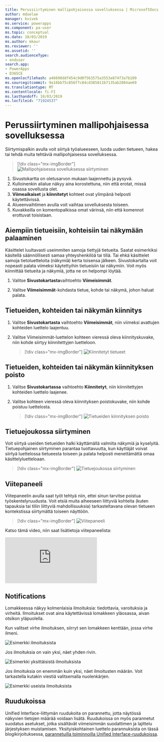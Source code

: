 ```yaml
---
title: Perussiirtyminen mallipohjaisessa sovelluksessa | MicrosoftDocs
author: mduelae
manager: kvivek
ms.service: powerapps
ms.component: pa-user
ms.topic: conceptual
ms.date: 10/03/2019
ms.author: mkaur
ms.reviewer: ''
ms.assetid: ''
search.audienceType:
- enduser
search.app:
- PowerApps
- D365CE
ms.openlocfilehash: a46698ddf454c9d0f563575a3553e874f3a7b109
ms.sourcegitcommit: 9a16bb75c856f7c84cd385811b7135ab2804ae69
ms.translationtype: MT
ms.contentlocale: fi-FI
ms.lasthandoff: 10/03/2019
ms.locfileid: "71924537"
---
```

#  <a name="basic-navigation-in-a-model-driven-app"></a>Perussiirtyminen mallipohjaisessa sovelluksessa 

Siirtymispalkin avulla voit siirtyä työalueeseen, luoda uuden tietueen, hakea tai tehdä muita tehtäviä mallipohjaisessa sovelluksessa.

> [!div class="mx-imgBorder"]
> ![Mallipohjaisessa sovelluksessa siirtyminen](media/nav.png "Mallipohjaisessa sovelluksessa siirtyminen")

1. Sivustokartta on oletusarvon mukaan laajennettu ja pysyvä.
2. Kulloinenkin alialue näkyy aina korostettuna, niin että erotat, missä osassa sovellusta olet.
3. **Viimeaikaiset** ja **kiinnitetyt** kohteet ovat ylimpänä helposti käytettävissä. 
4. Alueenvaihtimen avulla voit vaihtaa sovelluksesta toiseen.
5. Kuvakkeilla on komentopalkissa omat värinsä, niin että komennot erottuvat toisistaan.
  
## <a name="get-back-to-recent-records-items-or-view"></a>Aiempiin tietueisiin, kohteisiin tai näkymään palaaminen
Käsittelet luultavasti useimmiten samoja tiettyjä tietueita. Saatat esimerkiksi käsitellä säännöllisesti samaa yhteyshenkilöä tai tiliä. Tai ehkä käsittelet samoja tietoluetteloita (näkymiä) kerta toisensa jälkeen. Sivustokartalta voit nopeasti palata viimeksi käytettyihin tietueisiin tai näkymiin. Voit myös kiinnittää tietueita ja näkymiä, jotta ne on helpompi löytää. 
  
1. Valitse **Sivustokartasta**vaihtoehto **Viimeisimmät**.
  
2. Valitse **Viimeisimmät**-kohdasta tietue, kohde tai näkymä, johon haluat palata. 

## <a name="pin-records-items-or-view"></a>Tietueiden, kohteiden tai näkymän kiinnitys

1. Valitse **Sivustokartasta** vaihtoehto **Viimeisimmät**, niin viimeksi avattujen kohteiden luettelo laajentuu.
2. Valitse Viimeisimmät-luettelon kohteen vieressä oleva kiinnityskuvake, niin kohde siirtyy kiinnitettyjen luetteloon.

   > [!div class="mx-imgBorder"]
   > ![Kiinnitetyt tietueet](media/pinnedrecords.png "Kiinnitetyt tietueet")

## <a name="unpin-records-items-or-view"></a>Tietueiden, kohteiden tai näkymän kiinnityksen poisto

1. Valitse **Sivustokartassa** vaihtoehto **Kiinnitetyt**, niin kiinnitettyjen kohteiden luettelo laajenee.
2. Valitse kohteen vieressä oleva kiinnityksen poistokuvake, niin kohde poistuu luettelosta.  

   > [!div class="mx-imgBorder"]
   > ![Tietueiden kiinnityksen poisto](media/unpinnedrecords.png "Tietueiden kiinnityksen poisto")

## <a name="record-set-navigation"></a>Tietuejoukossa siirtyminen 
Voit siirtyä useiden tietueiden halki käyttämällä valmiita näkymiä ja kyselyitä. Tietuepohjainen siirtyminen parantaa tuottavuutta, kun käyttäjät voivat siirtyä luettelossa tietueesta toiseen ja palata helposti menettämättä omaa käsittelyluetteloaan.

> [!div class="mx-imgBorder"]
> ![Tietuejoukossa siirtyminen](media/recordset.png "Tietuejoukossa siirtyminen")

## <a name="reference-panel"></a>Viitepaneeli
Viitepaneelin avulla saat työt tehtyä niin, ettei sinun tarvitse poistua työskentelyruudusta. Voit etsiä muita aiheeseen liittyviä kohteita (kuten tapauksia tai tiliin liittyviä mahdollisuuksia) tarkasteltavana olevan tietueen kontekstissa siirtymättä toiseen näyttöön.

> [!div class="mx-imgBorder"]
> ![Viitepaneeli](media/reference-panel.png "Viitepaneeli")

 Katso tämä video, niin saat lisätietoja viitepaneelista:

<div class="embeddedvideo"><iframe src="https://www.microsoft.com/en-us/videoplayer/embed/d8224c3f-6e20-4b8e-9d0d-b0f5602c7708" frameborder="0" allowfullscreen=""></iframe></div>

## <a name="notifications"></a>Notifications 

Lomakkeessa näkyy kolmenlaisia ilmoituksia: tiedottavia, varoituksia ja virheitä. Ilmoitukset ovat aina käytettävissä lomakkeen yläosassa, aivan otsikon yläpuolella.

Kun valitset virhe ilmoituksen, siirryt sen lomakkeen kenttään, jossa virhe ilmeni.

![Esimerkki ilmoituksista](media/notifications.png "Esimerkki ilmoituksista")

Jos ilmoituksia on vain yksi, näet yhden rivin.

![Esimerkki yksittäisistä ilmoituksista](media/single_notification.png "Esimerkki yksittäisistä ilmoituksista")

Jos ilmoituksia on enemmän kuin yksi, näet ilmoitusten määrän. Voit tarkastella kutakin viestiä valitsemalla nuolenkärjen.

![Esimerkki useista ilmoituksista](media/multiple_notification.png "Esimerkki useista ilmoituksista")

## <a name="grids"></a>Ruudukoissa

Unified Interface-liittymän ruudukoita on parannettu, jotta näytössä näkyvien tietojen määrää voidaan lisätä. Ruudukoissa on myös parannetut suodatus asetukset, jotka sisältävät viimeisimmän suodattimen ja lajittelu järjestyksen muistamisen. Yksityiskohtainen luettelo parannuksista on tässä blogikirjoituksessa, [parannetuilla toiminnoilla Unified Interface-ruudukoissa](https://powerapps.microsoft.com/en-us/blog/enhanced-functionality-in-unified-interface-grids).



